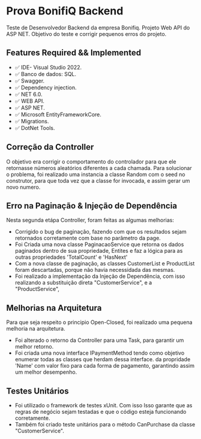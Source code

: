 
# Prova BonifiQ Backend

Teste de Desenvolvedor Backend da empresa Bonifiq. Projeto Web API do ASP NET. 
Objetivo do teste e corrigir pequenos erros do projeto.

## Features Required && Implemented

- :white_check_mark: IDE- Visual Studio 2022.
- :white_check_mark: Banco de dados: SQL.
- :white_check_mark: Swagger.
- :white_check_mark: Dependency injection.
- :white_check_mark: NET 6.0.
- :white_check_mark: WEB API.
- :white_check_mark: ASP NET.
- :white_check_mark: Microsoft EntityFrameworkCore.
- :white_check_mark: Migrations.
- :white_check_mark: DotNet Tools. 

## Correção da Controller
O objetivo era corrigir o comportamento do controlador para que ele retornasse números aleatórios diferentes a cada chamada. 
Para solucionar o problema, foi realizado uma instancia a classe Random com o seed no construtor, para que toda vez que a classe for invocada,
e assim gerar um novo numero.

## Erro na Paginação & Injeção de Dependência 
Nesta segunda etápa Controller, foram feitas as algumas melhorias:

- Corrigido o bug de paginação, fazendo com que os resultados sejam retornados corretamente com base no parâmetro da page.
- Foi Criada uma nova classe PaginacaoService que retorna os dados paginados dentro de sua propriedade, Entites e faz a lógica para as outras propriedades 'TotalCount' e 'HasNext'
- Com a nova classe de paginação, as classes CustomerList e ProductList foram descartadas, porque não havia necessidada das mesmas.
- Foi realizado a implementação da Injeção de Dependência, com isso realizando a substituição direta "CustomerService", e a "ProductService", 

## Melhorias na Arquitetura 
 Para que seja respeito o principio Open-Closed, foi realizado uma pequena melhoria na arquitetura.

 - Foi alterado o retorno da Controller para uma Task<IActionResult>, para garantir um melhor retorno.
 - Foi criada uma nova interface IPaymentMethod tendo como objetivo enumerar todas as classes que herdam dessa interface. 
   da propridade 'Name' com valor fixo para cada forma de pagamento, garantindo assim um melhor desempenho.

## Testes Unitários

- Foi utilizado o framework de testes xUnit. Com isso Isso garante que as regras de negócio sejam testadas e que o código esteja funcionando corretamente.
- Também foi criado teste unitários para o método CanPurchase da classe "CustomerService".